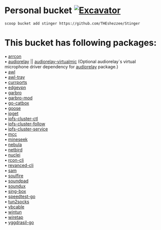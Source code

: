 # Personal bucket [![Excavator](https://github.com/THEshezzee/Stinger/actions/workflows/excavator.yml/badge.svg)](https://github.com/THEshezzee/Stinger/actions/workflows/excavator.yml)

```
scoop bucket add stinger https://github.com/THEshezzee/Stinger
```
# This bucket has following packages:

• [arrcon](https://github.com/radj307/ARRCON)<br> 
• [audiorelay](https://audiorelay.net) || [audiorelay-virtualmic](https://docs.audiorelay.net/instructions/windows/use-your-phone-as-a-mic-for-windows-10) (Optional audiorelay`s virtual microphone driver dependency for [audiorelay](https://audiorelay.net) package.)<br>
• [awl](https://anywherelan.com/)<br>
• [awl-tray](https://anywherelan.com/)<br>
• [currports](https://www.nirsoft.net/utils/cports.html)<br>
• [edgevpn](https://mudler.github.io/edgevpn)<br>
• [garbro](https://github.com/morkt/GARbro)<br>
• [garbro-mod](https://github.com/crskycode/GARbro)<br>
• [go-catbox](https://github.com/wabarc/go-catbox)<br>
• [goose](https://github.com/nickjfree/goose)<br>
• [ipget](https://github.com/ipfs/ipget)<br>
• [ipfs-cluster-ctl](https://ipfscluster.io/)<br>
• [ipfs-cluster-follow](https://ipfscluster.io/)<br>
• [ipfs-cluster-service](https://ipfscluster.io/)<br>
• [mcc](https://github.com/MCCTeam/Minecraft-Console-Client)<br>
• [mineseek](https://github.com/MrMarble/mineseek)<br>
• [nebula](https://github.com/slackhq/nebula)<br>
• [netbird](https://netbird.io/)<br>
• [nuclei](https://nuclei.projectdiscovery.io/)<br>
• [rcon-cli](https://github.com/gorcon/rcon-cli/)<br>
• [revanced-cli](https://revanced.app/)<br>
• [sam](https://github.com/rex706/SAM)<br>
• [soulfire](https://github.com/AlexProgrammerDE/SoulFire)<br>
• [soundpad](https://www.leppsoft.com/soundpad)<br>
• [soundux](https://soundux.rocks)<br>
• [sing-box](https://github.com/SagerNet/sing-box)<br>
• [speedtest-go](https://github.com/showwin/speedtest-go)<br>
• [tun2socks](https://github.com/xjasonlyu/tun2socks)<br>
• [vbcable](https://vb-audio.com/Cable)<br>
• [wintun](https://www.wintun.net/)<br>
• [wiretap](https://github.com/sandialabs/wiretap)<br>
• [yggdrasil-go](https://yggdrasil-network.github.io/)<br>

